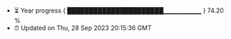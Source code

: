 - ⏳ Year progress { ██████████████████████▁▁▁▁▁▁▁▁ } 74.20 %
- ⏰ Updated on Thu, 28 Sep 2023 20:15:36 GMT

